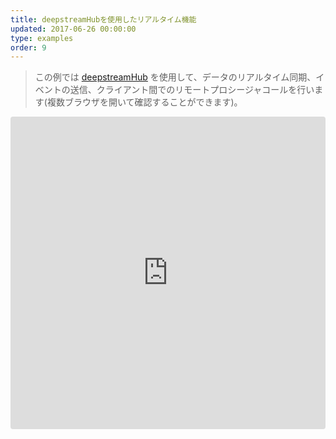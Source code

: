 ```yaml
---
title: deepstreamHubを使用したリアルタイム機能
updated: 2017-06-26 00:00:00
type: examples
order: 9
---
```


> この例では [deepstreamHub](https://deepstreamhub.com/) を使用して、データのリアルタイム同期、イベントの送信、クライアント間でのリモートプロシージャコールを行います(複数ブラウザを開いて確認することができます)。  

<iframe src="https://codesandbox.io/embed/github/vuejs/vuejs.org/tree/master/src/v2/examples/vue-20-realtime-with-deepstreamhub?codemirror=1&hidedevtools=1&hidenavigation=1&theme=light" style="width:100%; height:500px; border:0; border-radius: 4px; overflow:hidden;" title="vue-20-template-compilation" allow="geolocation; microphone; camera; midi; vr; accelerometer; gyroscope; payment; ambient-light-sensor; encrypted-media; usb" sandbox="allow-modals allow-forms allow-popups allow-scripts allow-same-origin"></iframe>
